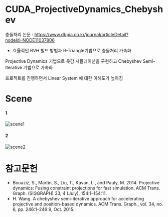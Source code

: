 # CUDA_ProjectiveDynamics_Chebyshev

충돌처리 논문 : https://www.dbpia.co.kr/journal/articleDetail?nodeId=NODE11037806
 - 효율적인 BVH 빌드 방법과 R-Triangle기법으로 충돌처리 가속화

Projective Dynamics 기법으로 옷감 시뮬레이션을 구현하고 Chebyshev Semi-Iterative 기법으로 가속화

프로젝트를 진행하면서 Linear System 에 대한 이해도가 높아짐

# Scene
#### 1
![scene1](https://user-images.githubusercontent.com/86860544/228158156-75b8c6e8-923a-4c6f-b856-32ae83bae21c.gif)

#### 2
![scene2](https://user-images.githubusercontent.com/86860544/228158174-6673f570-76d8-4219-8f60-cc50ef5ebb27.gif)


# 참고문헌
 - Bouaziz, S., Martin, S., Liu, T., Kavan, L., and Pauly, M. 2014. Projective dynamics: Fusing constraint projections for fast simulation. ACM Trans. Graph. (SIGGRAPH) 33, 4 (July), 154:1–154:11.
 - H. Wang. A chebyshev semi-iterative approach for accelerating projective and position-based dynamics. ACM Trans. Graph., vol. 34, no. 6, pp. 246:1–246:9, Oct. 2015.
